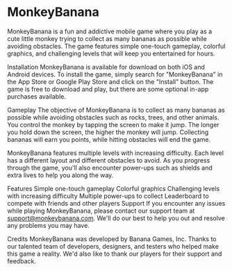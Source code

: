# MonkeyBanana
MonkeyBanana is a fun and addictive mobile game where you play as a cute little monkey trying to collect as many bananas as possible while avoiding obstacles. The game features simple one-touch gameplay, colorful graphics, and challenging levels that will keep you entertained for hours.

Installation
MonkeyBanana is available for download on both iOS and Android devices. To install the game, simply search for "MonkeyBanana" in the App Store or Google Play Store and click on the "Install" button. The game is free to download and play, but there are some optional in-app purchases available.

Gameplay
The objective of MonkeyBanana is to collect as many bananas as possible while avoiding obstacles such as rocks, trees, and other animals. You control the monkey by tapping the screen to make it jump. The longer you hold down the screen, the higher the monkey will jump. Collecting bananas will earn you points, while hitting obstacles will end the game.

MonkeyBanana features multiple levels with increasing difficulty. Each level has a different layout and different obstacles to avoid. As you progress through the game, you'll also encounter power-ups such as shields and extra lives to help you along the way.

Features
Simple one-touch gameplay
Colorful graphics
Challenging levels with increasing difficulty
Multiple power-ups to collect
Leaderboard to compete with friends and other players
Support
If you encounter any issues while playing MonkeyBanana, please contact our support team at support@monkeybanana.com. We'll do our best to help you out and resolve any problems you may have.

Credits
MonkeyBanana was developed by Banana Games, Inc. Thanks to our talented team of developers, designers, and testers who helped make this game a reality. We'd also like to thank our players for their support and feedback.

 
